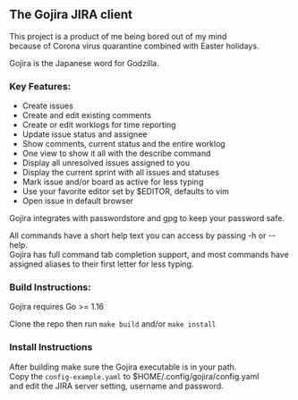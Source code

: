 ## The Gojira JIRA client

This project is a product of me being bored out of my mind<br/>
because of Corona virus quarantine combined with Easter holidays.

Gojira is the Japanese word for Godzilla.

### Key Features:
  - Create issues
  - Create and edit existing comments
  - Create or edit worklogs for time reporting
  - Update issue status and assignee
  - Show comments, current status and the entire worklog
  - One view to show it all with the describe command
  - Display all unresolved issues assigned to you
  - Display the current sprint with all issues and statuses
  - Mark issue and/or board as active for less typing
  - Use your favorite editor set by $EDITOR, defaults to vim
  - Open issue in default browser
  

Gojira integrates with passwordstore and gpg to keep your password safe.

All commands have a short help text you can access by passing -h or --help.<br/>
Gojira has full command tab completion support, and most commands have<br/>
assigned aliases to their first letter for less typing.


### Build Instructions:
Gojira requires Go >= 1.16

Clone the repo then run `make build` and/or `make install`


### Install Instructions
After building make sure the Gojira executable is in your path.<br/>
Copy the `config-example.yaml` to $HOME/.config/gojira/config.yaml<br/>
and edit the JIRA server setting, username and password.<br/>
